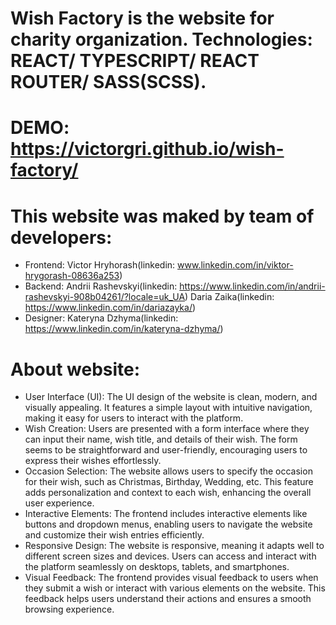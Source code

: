 # Wish Factory is the website for charity organization. Technologies: REACT/ TYPESCRIPT/ REACT ROUTER/ SASS(SCSS).

# DEMO: https://victorgri.github.io/wish-factory/

# This website was maked by team of developers:
- Frontend: Victor Hryhorash(linkedin: www.linkedin.com/in/viktor-hrygorash-08636a253)
- Backend: Andrii Rashevskyi(linkedin: https://www.linkedin.com/in/andrii-rashevskyi-908b04261/?locale=uk_UA)
Daria Zaika(linkedin: https://www.linkedin.com/in/dariazayka/)
- Designer: Kateryna Dzhyma(linkedin: https://www.linkedin.com/in/kateryna-dzhyma/)


# About website:
- User Interface (UI): The UI design of the website is clean, modern, and visually appealing. It features a simple layout with intuitive navigation, making it easy for users to interact with the platform.
- Wish Creation: Users are presented with a form interface where they can input their name, wish title, and details of their wish. The form seems to be straightforward and user-friendly, encouraging users to express their wishes effortlessly.
- Occasion Selection: The website allows users to specify the occasion for their wish, such as Christmas, Birthday, Wedding, etc. This feature adds personalization and context to each wish, enhancing the overall user experience.
- Interactive Elements: The frontend includes interactive elements like buttons and dropdown menus, enabling users to navigate the website and customize their wish entries efficiently.
- Responsive Design: The website is responsive, meaning it adapts well to different screen sizes and devices. Users can access and interact with the platform seamlessly on desktops, tablets, and smartphones.
- Visual Feedback: The frontend provides visual feedback to users when they submit a wish or interact with various elements on the website. This feedback helps users understand their actions and ensures a smooth browsing experience.




